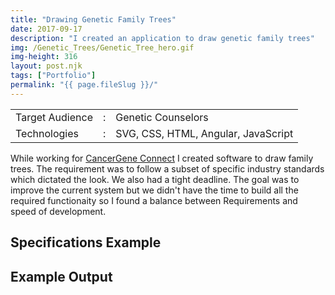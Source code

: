 ```yaml
---
title: "Drawing Genetic Family Trees"
date: 2017-09-17
description: "I created an application to draw genetic family trees"
img: /Genetic_Trees/Genetic_Tree_hero.gif
img-height: 316
layout: post.njk
tags: ["Portfolio"]
permalink: "{{ page.fileSlug }}/"
---
```


<table>
  <tr>
    <td>Target Audience</td>
    <td>:</td>
    <td>Genetic Counselors</td>
  </tr>
  <tr>
    <td>Technologies</td>
    <td>:</td>
    <td>SVG, CSS, HTML, Angular, JavaScript</td>
  </tr>
</table>

<p>
  While working for <a href="http://cagene.com" target="_blank">CancerGene Connect</a> I created software to draw family trees.
  The requirement was to follow a subset of specific industry standards which
  dictated the look. We also had a tight deadline. The goal was to improve the
  current system but we didn't have the time to build all the required
  functionaity so I found a balance between Requirements and speed of
  development.
</p>

<h2>Specifications Example</h2>
<amp-img layout="intrinsic" width="982" height="872" src="Genetic_Tree_Standards.gif"></amp-img>
<h2>Example Output</h2>
<amp-img layout="intrinsic" width="1355" height="1014" src="Genetic_Tree.png"></amp-img>

